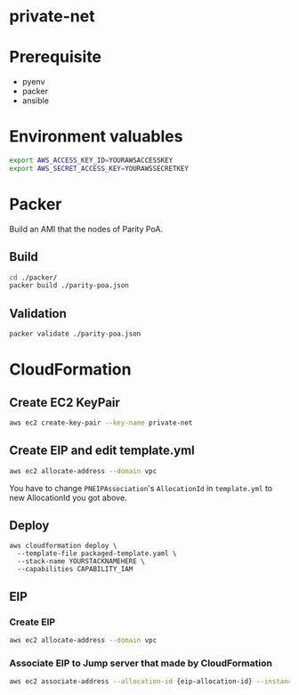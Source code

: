 # private-net

# Prerequisite
- pyenv
- packer
- ansible

# Environment valuables
```bash
export AWS_ACCESS_KEY_ID=YOURAWSACCESSKEY
export AWS_SECRET_ACCESS_KEY=YOURAWSSECRETKEY
``` 

# Packer
Build an AMI that the nodes of Parity PoA.  

## Build
```bash
cd ./packer/
packer build ./parity-poa.json
```

## Validation
```bash
packer validate ./parity-poa.json
```

# CloudFormation


## Create EC2 KeyPair
```bash
aws ec2 create-key-pair --key-name private-net
```

## Create EIP and edit template.yml
```bash
aws ec2 allocate-address --domain vpc
```
You have to change `PNEIPAssociation`'s `AllocationId` in `template.yml` to new AllocationId you got above.

## Deploy
```bash;
aws cloudformation deploy \
  --template-file packaged-template.yaml \
  --stack-name YOURSTACKNAMEHERE \
  --capabilities CAPABILITY_IAM
```

## EIP

### Create EIP
```bash
aws ec2 allocate-address --domain vpc
```

### Associate EIP to Jump server that made by CloudFormation  

```bash
aws ec2 associate-address --allocation-id {eip-allocation-id} --instance {jump-server-instance-id}
```

